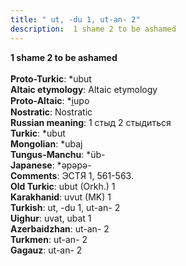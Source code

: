 ```yaml
---
title: " ut, -du 1, ut-an- 2"
description:  1 shame 2 to be ashamed
---
```

<strong> 1 shame 2 to be ashamed</strong><br><br>
<strong>Proto-Turkic</strong>:  *ubut<br>
<strong>Altaic etymology</strong>:  Altaic etymology<br>
<strong> Proto-Altaic</strong>:  *i̯upo<br>
<strong>Nostratic</strong>:  Nostratic<br>
<strong>Russian meaning</strong>:  1 стыд 2 стыдиться<br>
<strong>Turkic</strong>:  *ubut<br>
<strong>Mongolian</strong>:  *ubaj<br>
<strong>Tungus-Manchu</strong>:  *üb-<br>
<strong>Japanese</strong>:  *ǝpǝpǝ-<br>
<strong>Comments</strong>:  ЭСТЯ 1, 561-563.<br>
<strong>Old Turkic</strong>:  ubut (Orkh.) 1<br>
<strong>Karakhanid</strong>:  uvut (MK) 1<br>
<strong>Turkish</strong>:  ut, -du 1, ut-an- 2<br>
<strong>Uighur</strong>:  uvat, ubat 1<br>
<strong>Azerbaidzhan</strong>:  ut-an- 2<br>
<strong>Turkmen</strong>:  ut-an- 2<br>
<strong>Gagauz</strong>:  ut-an- 2<br>


